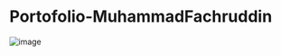 # Portofolio-MuhammadFachruddin

![image](https://github.com/MuhammadFachruddin/Portofolio-MuhammadFachruddin/assets/123525071/47643bc5-4f5e-4ebf-b2a3-77cf19a22b1b)
